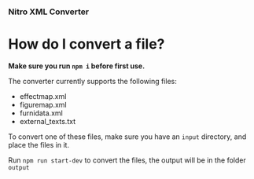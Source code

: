 ### Nitro XML Converter

# How do I convert a file?

**Make sure you run ``npm i`` before first use.**

The converter currently supports the following files:

- effectmap.xml
- figuremap.xml
- furnidata.xml
- external_texts.txt

To convert one of these files, make sure you have an ``input`` directory, and place the files in it.

Run `npm run start-dev` to convert the files, the output will be in the folder ``output``
